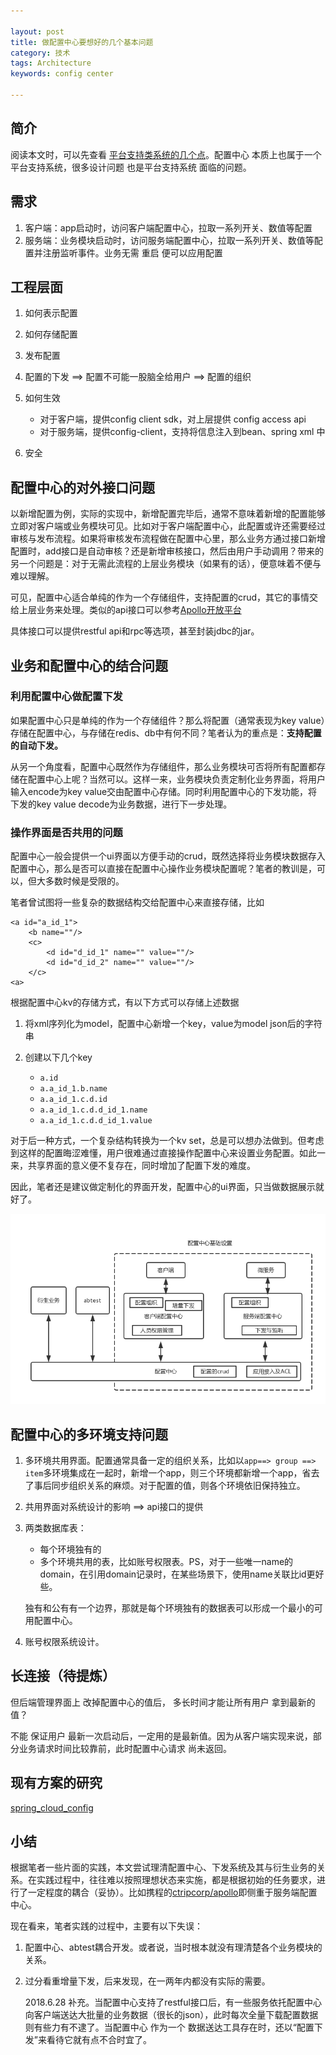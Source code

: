```yaml
---

layout: post
title: 做配置中心要想好的几个基本问题
category: 技术
tags: Architecture
keywords: config center

---
```


## 简介

阅读本文时，可以先查看 [平台支持类系统的几个点](http://qiankunli.github.io/2018/07/06/client_support.html)。配置中心 本质上也属于一个平台支持系统，很多设计问题 也是平台支持系统 面临的问题。


## 需求

1. 客户端：app启动时，访问客户端配置中心，拉取一系列开关、数值等配置
2. 服务端：业务模块启动时，访问服务端配置中心，拉取一系列开关、数值等配置并注册监听事件。业务无需 重启 便可以应用配置

## 工程层面

1. 如何表示配置
2. 如何存储配置
3. 发布配置
3. 配置的下发  ==> 配置不可能一股脑全给用户 ==>  配置的组织
5. 如何生效

	* 对于客户端，提供config client sdk，对上层提供 config access api
	* 对于服务端，提供config-client，支持将信息注入到bean、spring xml 中

6. 安全



## 配置中心的对外接口问题

以新增配置为例，实际的实现中，新增配置完毕后，通常不意味着新增的配置能够立即对客户端或业务模块可见。比如对于客户端配置中心，此配置或许还需要经过审核与发布流程。如果将审核发布流程做在配置中心里，那么业务方通过接口新增配置时，add接口是自动审核？还是新增审核接口，然后由用户手动调用？带来的另一个问题是：对于无需此流程的上层业务模块（如果有的话），便意味着不便与难以理解。

可见，配置中心适合单纯的作为一个存储组件，支持配置的crud，其它的事情交给上层业务来处理。类似的api接口可以参考[Apollo开放平台](https://github.com/ctripcorp/apollo/wiki/Apollo%E5%BC%80%E6%94%BE%E5%B9%B3%E5%8F%B0)

具体接口可以提供restful api和rpc等选项，甚至封装jdbc的jar。

## 业务和配置中心的结合问题

### 利用配置中心做配置下发

如果配置中心只是单纯的作为一个存储组件？那么将配置（通常表现为key value）存储在配置中心，与存储在redis、db中有何不同？笔者认为的重点是：**支持配置的自动下发。**


从另一个角度看，配置中心既然作为存储组件，那么业务模块可否将所有配置都存储在配置中心上呢？当然可以。这样一来，业务模块负责定制化业务界面，将用户输入encode为key value交由配置中心存储。同时利用配置中心的下发功能，将下发的key value decode为业务数据，进行下一步处理。

### 操作界面是否共用的问题

配置中心一般会提供一个ui界面以方便手动的crud，既然选择将业务模块数据存入配置中心，那么是否可以直接在配置中心操作业务模块配置呢？笔者的教训是，可以，但大多数时候是受限的。

笔者曾试图将一些复杂的数据结构交给配置中心来直接存储，比如

	<a id="a_id_1">
		<b name=""/>
		<c>
			<d id="d_id_1" name="" value=""/>
			<d id="d_id_2" name="" value=""/>
		</c>
	<a>
	
根据配置中心kv的存储方式，有以下方式可以存储上述数据

1. 将xml序列化为model，配置中心新增一个key，value为model json后的字符串
2. 创建以下几个key

	* `a.id`
	* `a.a_id_1.b.name`
	* `a.a_id_1.c.d.id`
	* `a.a_id_1.c.d.d_id_1.name`
	* `a.a_id_1.c.d.d_id_1.value`

对于后一种方式，一个复杂结构转换为一个kv set，总是可以想办法做到。但考虑到这样的配置晦涩难懂，用户很难通过直接操作配置中心来设置业务配置。如此一来，共享界面的意义便不复存在，同时增加了配置下发的难度。

因此，笔者还是建议做定制化的界面开发，配置中心的ui界面，只当做数据展示就好了。

![](/public/upload/architecture/config_center_framework.png)


## 配置中心的多环境支持问题

1. 多环境共用界面。配置通常具备一定的组织关系，比如以`app==> group ==> item`多环境集成在一起时，新增一个app，则三个环境都新增一个app，省去了事后同步组织关系的麻烦。对于配置的值，则各个环境依旧保持独立。
2. 共用界面对系统设计的影响 ==> api接口的提供
3. 两类数据库表：

	* 每个环境独有的
	* 多个环境共用的表，比如账号权限表。PS，对于一些唯一name的domain，在引用domain记录时，在某些场景下，使用name关联比id更好些。

	独有和公有有一个边界，那就是每个环境独有的数据表可以形成一个最小的可用配置中心。

4. 账号权限系统设计。

## 长连接（待提炼）

但后端管理界面上 改掉配置中心的值后， 多长时间才能让所有用户 拿到最新的值？

不能 保证用户 最新一次启动后，一定用的是最新值。因为从客户端实现来说，部分业务请求时间比较靠前，此时配置中心请求 尚未返回。

## 现有方案的研究

[spring_cloud_config](http://cloud.spring.io/spring-cloud-static/Dalston.SR2/#_spring_cloud_config)

## 小结

根据笔者一些片面的实践，本文尝试理清配置中心、下发系统及其与衍生业务的关系。在实践过程中，往往难以按照理想状态来实施，都是根据初始的任务要求，进行了一定程度的耦合（妥协）。比如携程的[ctripcorp/apollo](https://github.com/ctripcorp/apollo)即侧重于服务端配置中心。

现在看来，笔者实践的过程中，主要有以下失误：

1. 配置中心、abtest耦合开发。或者说，当时根本就没有理清楚各个业务模块的关系。
2. 过分看重增量下发，后来发现，在一两年内都没有实际的需要。

	2018.6.28 补充。当配置中心支持了restful接口后，有一些服务依托配置中心 向客户端送达大批量的业务数据（很长的json），此时每次全量下载配置数据 则有些力有不逮了。当配置中心 作为一个 数据送达工具存在时，还以“配置下发”来看待它就有点不合时宜了。
	

